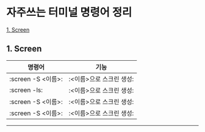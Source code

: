 # 자주쓰는 터미널 명령어 정리


  [1. Screen](#1.-Screen)



## 1. Screen <a name="1.-Sreen"></a>

|명령어|기능|
|----|----|
|:screen -S <이름>:|:<이름>으로 스크린 생성:|
|:screen -ls:|:<이름>으로 스크린 생성:|
|:screen -S <이름>:|:<이름>으로 스크린 생성:|
|:screen -S <이름>:|:<이름>으로 스크린 생성:|





---
